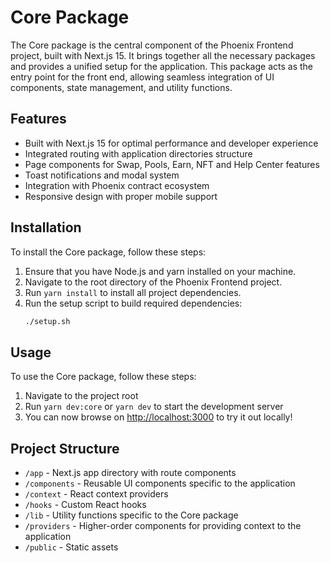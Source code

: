 # Core Package

The Core package is the central component of the Phoenix Frontend project, built with Next.js 15. It brings together all the necessary packages and provides a unified setup for the application. This package acts as the entry point for the front end, allowing seamless integration of UI components, state management, and utility functions.

## Features

- Built with Next.js 15 for optimal performance and developer experience
- Integrated routing with application directories structure
- Page components for Swap, Pools, Earn, NFT and Help Center features
- Toast notifications and modal system
- Integration with Phoenix contract ecosystem
- Responsive design with proper mobile support

## Installation

To install the Core package, follow these steps:

1. Ensure that you have Node.js and yarn installed on your machine.
2. Navigate to the root directory of the Phoenix Frontend project.
3. Run `yarn install` to install all project dependencies.
4. Run the setup script to build required dependencies:
   ```bash
   ./setup.sh
   ```

## Usage

To use the Core package, follow these steps:

1. Navigate to the project root
2. Run `yarn dev:core` or `yarn dev` to start the development server
3. You can now browse on [http://localhost:3000](http://localhost:3000) to try it out locally!

## Project Structure

- `/app` - Next.js app directory with route components
- `/components` - Reusable UI components specific to the application
- `/context` - React context providers
- `/hooks` - Custom React hooks
- `/lib` - Utility functions specific to the Core package
- `/providers` - Higher-order components for providing context to the application
- `/public` - Static assets
